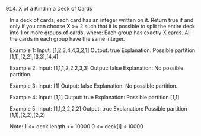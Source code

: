 914. X of a Kind in a Deck of Cards

In a deck of cards, each card has an integer written on it.
Return true if and only if you can choose X >= 2 such that it is possible to split the entire deck into 1 or more groups of cards, where:
Each group has exactly X cards.
All the cards in each group have the same integer.
 

Example 1:
Input: [1,2,3,4,4,3,2,1]
Output: true
Explanation: Possible partition [1,1],[2,2],[3,3],[4,4]

Example 2:
Input: [1,1,1,2,2,2,3,3]
Output: false
Explanation: No possible partition.

Example 3:
Input: [1]
Output: false
Explanation: No possible partition.

Example 4:
Input: [1,1]
Output: true
Explanation: Possible partition [1,1]

Example 5:
Input: [1,1,2,2,2,2]
Output: true
Explanation: Possible partition [1,1],[2,2],[2,2]

Note:
1 <= deck.length <= 10000
0 <= deck[i] < 10000
